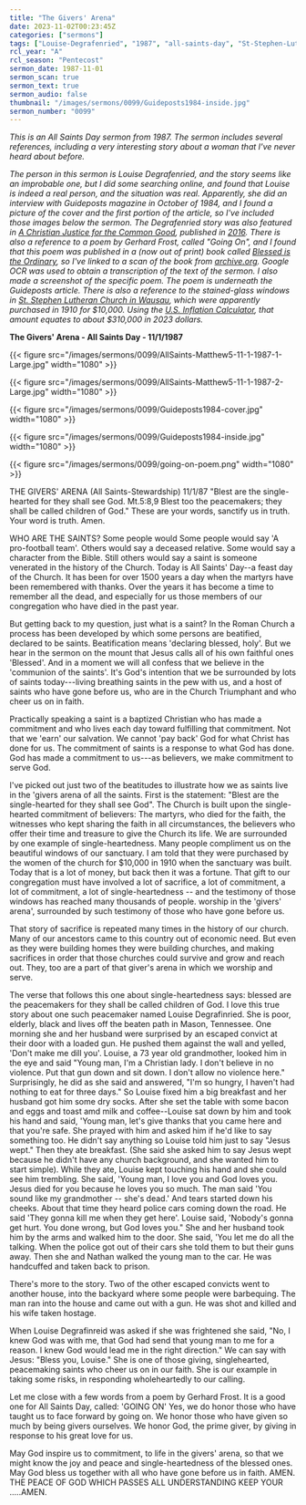 ```yaml
---
title: "The Givers' Arena"
date: 2023-11-02T00:23:45Z
categories: ["sermons"]
tags: ["Louise-Degrafenried", "1987", "all-saints-day", "St-Stephen-Lutheran-Church-Wausau-WI", "Gerhard-Frost"]
rcl_year: "A"
rcl_season: "Pentecost"
sermon_date: 1987-11-01
sermon_scan: true
sermon_text: true
sermon_audio: false
thumbnail: "/images/sermons/0099/Guideposts1984-inside.jpg"
sermon_number: "0099"
---
```


_This is an All Saints Day sermon from 1987. The sermon includes several references, including a very interesting story about a woman that I've never heard about before._

<!--more-->

_The person in this sermon is Louise Degrafenried, and the story seems like an improbable one, but I did some searching online, and found that Louise is indeed a real person, and the situation was real. Apparently, she did an interview with Guideposts magazine in October of 1984, and I found a picture of the cover and the first portion of the article, so I've included those images below the sermon. The Degrafenried story was also featured in [A Christian Justice for the Common Good](https://www.google.com/books/edition/A_Christian_Justice_for_the_Common_Good/nuf-CgAAQBAJ?hl=en&gbpv=1&dq=Louise+Degrafenreid&pg=PT19&printsec=frontcover), published in [2016](https://www.goodreads.com/book/show/26337471-a-christian-justice-for-the-common-good). There is also a reference to a poem by Gerhard Frost, called "Going On", and I found that this poem was published in a (now out of print) book called [Blessed is the Ordinary](https://archive.org/details/blessedisordinar0000fros), so I've linked to a scan of the book from [archive.org](https://archive.org/). Google OCR was used to obtain a transcription of the text of the sermon. I also made a screenshot of the specific poem. The poem is underneath the Guideposts article. There is also a reference to the stained-glass windows in [St. Stephen Lutheran Church in Wausau](https://sslcwausau.com/), which were apparently purchased in 1910 for $10,000. Using the [U.S. Inflation Calculator](https://www.usinflationcalculator.com/), that amount equates to about $310,000 in 2023 dollars._

**The Givers' Arena - All Saints Day - 11/1/1987**

{{< figure src="/images/sermons/0099/AllSaints-Matthew5-11-1-1987-1-Large.jpg" width="1080" >}}

{{< figure src="/images/sermons/0099/AllSaints-Matthew5-11-1-1987-2-Large.jpg" width="1080" >}}

{{< figure src="/images/sermons/0099/Guideposts1984-cover.jpg" width="1080" >}}

{{< figure src="/images/sermons/0099/Guideposts1984-inside.jpg" width="1080" >}}

{{< figure src="/images/sermons/0099/going-on-poem.png" width="1080" >}}

THE GIVERS' ARENA
(All Saints-Stewardship) 11/1/87
"Blest are the single-hearted for they shall see God.
Mt.5:8,9
Blest too the peacemakers; they shall be called children of God." 
These are your words, sanctify us in truth. Your word is truth. Amen. 

WHO ARE THE SAINTS? Some people would Some people would say 'A pro-football team'. Others would say a deceased relative. Some would say a character from the Bible. Still others would say a saint is someone venerated in the history of the Church. Today is All Saints' Day--a feast day of the Church. It has been for over 1500 years a day when the martyrs have been remembered with thanks. Over the years it has become a time to remember all the dead, and especially for us those members of our congregation who have died in the past year.

But getting back to my question, just what is a saint? In the Roman Church a process has been developed by which some persons are beatified, declared to be saints. Beatification means 'declaring blessed, holy'. But we hear in the sermon on the mount that Jesus calls all of his own faithful ones 'Blessed'. And in a moment we will all confess that we believe in the 'communion of the saints'. It's God's intention that we be surrounded by lots of saints today---living breathing saints in the pew with us, and a host of saints who have gone before us, who are in the Church Triumphant and who cheer us on in faith.

Practically speaking a saint is a baptized Christian who has made a commitment and who lives each day toward fulfilling that commitment. Not that we 'earn' our salvation. We cannot 'pay back' God for what Christ has done for us. The commitment of saints is a response to what God has done. God has made a commitment to us---as believers, we make commitment to serve God.

I've picked out just two of the beatitudes to illustrate how we as saints live in the 'givers arena of all the saints. First is the statement: "Blest are the single-hearted for they shall see God". The Church is built upon the single-hearted commitment of believers: The martyrs, who died for the faith, the witnesses who kept sharing the faith in all circumstances, the believers who offer their time and treasure to give the Church its life. We are surrounded by one example of single-heartedness. Many people compliment us on the beautiful windows of our sanctuary. I am told that they were purchased by the women of the church for $10,000 in 1910 when the sanctuary was built. Today that is a lot of money, but back then it was a fortune. That gift to our congregation must have involved a lot of sacrifice, a lot of commitment, a lot of commitment, a lot of single-heartedness -- and the testimony of those windows has reached many thousands of people. worship in the 'givers' arena', surrounded by such testimony of those who have gone before us.

That story of sacrifice is repeated many times in the history of our church. Many of our ancestors came to this country out of economic need. But even as they were building homes they were building churches, and making sacrifices in order that those churches could survive and grow and reach out. They, too are a part of that giver's arena in which we worship and serve.

The verse that follows this one about single-heartedness says: blessed are the peacemakers for they shall be called children of God. I love this true story about one such peacemaker named Louise Degrafinried. She is poor, elderly, black and lives off the beaten path in Mason, Tennessee. One morning she and her husband were surprised by an escaped convict at their door with a loaded gun. He pushed them against the wall and yelled, 'Don't make me dill you'. Louise, a 73 year old grandmother, looked him in the eye and said "Young man, I'm a Christian lady. I don't believe in no violence. Put that gun down and sit down. I don't allow no violence here." Surprisingly, he did as she said and answered, "I'm so hungry, I haven't had nothing to eat for three days." So Louise fixed him a big breakfast and her husband got him some dry socks. After she set the table with some bacon and eggs and toast amd milk and coffee--Louise sat down by him and took his hand and said, 'Young man, let's give thanks that you came here and that you're safe. She prayed with him and asked him if he'd like to say something too. He didn't say anything so Louise told him just to say "Jesus wept." Then they ate breakfast. (She said she asked him to say Jesus wept because he didn't have any church background, and she wanted him to start simple). While they ate, Louise kept touching his hand and she could see him trembling. She said, 'Young man, I love you and God loves you. Jesus died for you because he loves you so much. The man said 'You sound like my grandmother -- she's dead.' And tears started down his cheeks. About that time they heard police cars coming down the road. He said 'They gonna kill me when they get here'. Louise said, 'Nobody's gonna get hurt. You done wrong, but God loves you." She and her husband took him by the arms and walked him to the door. She said, 'You let me do all the talking. When the police got out of their cars she told them to but their guns away. Then she and Nathan walked the young man to the car. He was handcuffed and taken back to prison.

There's more to the story. Two of the other escaped convicts went to another house, into the backyard where some people were barbequing. The man ran into the house and came out with a gun. He was shot and killed and his wife taken hostage.

When Louise Degrafinreid was asked if she was frightened she said, "No, I knew God was with me, that God had send that young man to me for a reason. I knew God would lead me in the right direction."
We can say with Jesus: "Bless you, Louise." She is one of those giving, singlehearted, peacemaking saints who cheer us on in our faith. She is our example in taking some risks, in responding wholeheartedly to our calling.

Let me close with a few words from a poem by Gerhard Frost. It is a good one for All Saints Day, called: 'GOING ON'
Yes, we do honor those who have taught us to face forward by going on. We honor those who have given so much by being givers ourselves. We honor God, the prime giver, by giving in response to his great love for us.

May God inspire us to commitment, to life in the givers' arena, so that we might know the joy and peace and single-heartedness of the blessed ones. May God bless us together with all who have gone before us in faith. AMEN. THE PEACE OF GOD WHICH PASSES ALL UNDERSTANDING KEEP YOUR .....AMEN.


